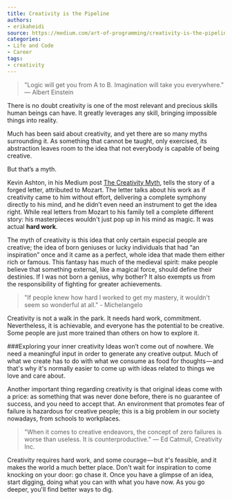 ```yaml
---
title: Creativity is the Pipeline
authors:
- erikaheidi
source: https://medium.com/art-of-programming/creativity-is-the-pipeline-43afa4cc518f
categories:
- Life and Code
- Career
tags:
- creativity
---
```


>"Logic will get you from A to B. Imagination will take you everywhere." — Albert Einstein

There is no doubt creativity is one of the most relevant and precious skills human beings can have. It greatly leverages any skill, bringing impossible things into reality.

Much has been said about creativity, and yet there are so many myths surrounding it. As something that cannot be taught, only exercised, its abstraction leaves room to the idea that not everybody is capable of being creative.

But that’s a myth.

Kevin Ashton, in his Medium post [The Creativity Myth](https://medium.com/how-to-fly-a-horse/the-creativity-myth-653a01acdebb), tells the story of a forged letter, attributed to Mozart. The letter talks about his work as if creativity came to him without effort, delivering a complete symphony directly to his mind, and he didn’t even need an instrument to get the idea right. While real letters from Mozart to his family tell a complete different story: his masterpieces wouldn't just pop up in his mind as magic. It was actual **hard work**.

The myth of creativity is this idea that only certain especial people are creative; the idea of born geniuses or lucky individuals that had “an inspiration” once and it came as a perfect, whole idea that made them either rich or famous. This fantasy has much of the medieval spirit: make people believe that something external, like a magical force, should define their destinies. If I was not born a genius, why bother? It also exempts us from the responsibility of fighting for greater achievements.

>"If people knew how hard I worked to get my mastery, it wouldn't seem so wonderful at all." - Michelangelo

Creativity is not a walk in the park. It needs hard work, commitment. Nevertheless, it is achievable, and everyone has the potential to be creative. Some people are just more trained than others on how to explore it.

###Exploring your inner creativity
Ideas won’t come out of nowhere. We need a meaningful input in order to generate any creative output. Much of what we create has to do with what we consume as food for thoughts — and that's why it's normally easier to come up with ideas related to things we love and care about.

Another important thing regarding creativity is that original ideas come with a price: as something that was never done before, there is no guarantee of success, and you need to accept that. An environment that promotes fear of failure is hazardous for creative people; this is a big problem in our society nowadays, from schools to workplaces.

>"When it comes to creative endeavors, the concept of zero failures is worse than useless. It is counterproductive." — Ed Catmull, Creativity Inc.

Creativity requires hard work, and some courage — but it's feasible, and it makes the world a much better place. Don't wait for inspiration to come knocking on your door: go chase it. Once you have a glimpse of an idea, start digging, doing what you can with what you have now. As you go deeper, you'll find better ways to dig.

